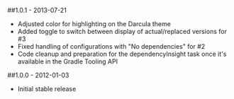 ##1.0.1 - 2013-07-21
* Adjusted color for highlighting on the Darcula theme
* Added toggle to switch between display of actual/replaced versions for #3
* Fixed handling of configurations with "No dependencies" for #2
* Code cleanup and preparation for the dependencyInsight task once it's available in the Gradle Tooling API

##1.0.0 - 2012-01-03
* Initial stable release